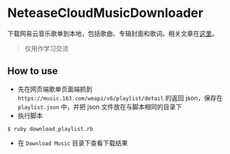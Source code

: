 # NeteaseCloudMusicDownloader
下载网易云音乐歌单到本地，包括歌曲、专辑封面和歌词。相关文章在[这里](https://juejin.im/post/6874440262609797128)。

> 仅用作学习交流
## How to use

- 先在网页端歌单页面端抓到 `https://music.163.com/weapi/v6/playlist/detail` 的返回 json，保存在 `playlist.json` 中，并把 json 文件放在与脚本相同的目录下
- 执行脚本
```shell
$ ruby download_playlist.rb
```
- 在 `Download Music` 目录下查看下载结果
